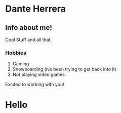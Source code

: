 # Dante Herrera

## Info about me!

Cool Stuff and all that.

### Hobbies

1. Gaming
2. Snowboarding (ive been trying to get back into it)
3. Not playing video games.

Excited to working with you!

# Hello

